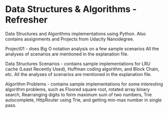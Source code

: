 # Data Structures & Algorithms - Refresher
Data Structures and Algorithms implementations using Python. 
Also contains assignments and Projects from Udacity Nanodegree.

Project01 - does Big O notation analysis on a few sample scenarios
All the analyses of scenarios are mentioned in the explanation file.

Data Structures Scenarios - contains sample implementations for LRU cache (Least Recently Used), Huffman coding algorithm, and Block Chain, etc. All the analyses of scenarios are mentioned in the explanation file.

Algorithm Problems - contains sample implementations for some interesting algorithm problems, such as Floored square root, rotated array binary search, Rearranging digits to form maximum sum of two numbers, Trie autocomplete, HttpRouter using Trie, and getting min-max number in single pass.
